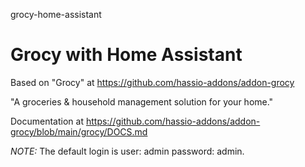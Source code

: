 grocy-home-assistant
# Grocy with Home Assistant

Based on "Grocy" at https://github.com/hassio-addons/addon-grocy

"A groceries & household management solution for your home."

Documentation at https://github.com/hassio-addons/addon-grocy/blob/main/grocy/DOCS.md

*NOTE:* The default login is user: admin password: admin.
